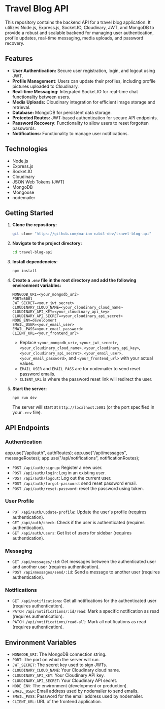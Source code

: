 # Travel Blog API

This repository contains the backend API for a travel blog application. It utilizes Node.js, Express.js, Socket.IO, Cloudinary, JWT, and MongoDB to provide a robust and scalable backend for managing user authentication, profile updates, real-time messaging, media uploads, and password recovery.

## Features

- **User Authentication:** Secure user registration, login, and logout using JWT.
- **Profile Management:** Users can update their profiles, including profile pictures uploaded to Cloudinary.
- **Real-time Messaging:** Integrated Socket.IO for real-time chat functionality between users.
- **Media Uploads:** Cloudinary integration for efficient image storage and retrieval.
- **Database:** MongoDB for persistent data storage.
- **Protected Routes:** JWT-based authentication for secure API endpoints.
- **Password Recovery:** Functionality to allow users to reset forgotten passwords.
- **Notifications:** Functionality to manage user notifications.

## Technologies

- Node.js
- Express.js
- Socket.IO
- Cloudinary
- JSON Web Tokens (JWT)
- MongoDB
- Mongoose
- nodemailer

## Getting Started

1.  **Clone the repository:**

    ```bash
    git clone "https://github.com/mariam-nabil-dev/travel-blog-api"
    ```

2.  **Navigate to the project directory:**

    ```bash
    cd travel-blog-api
    ```

3.  **Install dependencies:**

    ```bash
    npm install
    ```

4.  **Create a `.env` file in the root directory and add the following environment variables:**

    ```plaintext
    MONGODB_URI=<your_mongodb_uri>
    PORT=5001
    JWT_SECRET=<your_jwt_secret>
    CLOUDINARY_CLOUD_NAME=<your_cloudinary_cloud_name>
    CLOUDINARY_API_KEY=<your_cloudinary_api_key>
    CLOUDINARY_API_SECRET=<your_cloudinary_api_secret>
    NODE_ENV=development
    EMAIL_USER=<your_email_user>
    EMAIL_PASS=<your_email_password>
    CLIENT_URL=<your_frontend_url>
    ```

    - Replace `<your_mongodb_uri>`, `<your_jwt_secret>`, `<your_cloudinary_cloud_name>`, `<your_cloudinary_api_key>`, `<your_cloudinary_api_secret>`, `<your_email_user>`, `<your_email_password>`, and `<your_frontend_url>` with your actual values.
    - `EMAIL_USER` and `EMAIL_PASS` are for nodemailer to send reset password emails.
    - `CLIENT_URL` is where the password reset link will redirect the user.

5.  **Start the server:**

    ```bash
    npm run dev
    ```

    The server will start at `http://localhost:5001` (or the port specified in your `.env` file).

## API Endpoints

### Authentication

app.use("/api/auth", authRoutes);
app.use("/api/messages", messageRoutes);
app.use("/api/notifications", notificationRoutes);

- `POST /api/auth/signup`: Register a new user.
- `POST /api/auth/login`: Log in an existing user.
- `POST /api/auth/logout`: Log out the current user.
- `POST /api/auth/forgot-password`: send reset password email.
- `POST /api/auth/reset-password`: reset the password using token.

### User Profile

- `PUT /api/auth/update-profile`: Update the user's profile (requires authentication).
- `GET /api/auth/check`: Check if the user is authenticated (requires authentication).
- `GET /api/auth/users`: Get list of users for sidebar (requires authentication).

### Messaging

- `GET /api/messages/:id`: Get messages between the authenticated user and another user (requires authentication).
- `POST /api/messages/send/:id`: Send a message to another user (requires authentication).

### Notifications

- `GET /api/notifications`: Get all notifications for the authenticated user (requires authentication).
- `PATCH /api/notifications/:id/read`: Mark a specific notification as read (requires authentication).
- `PATCH /api/notifications/read-all`: Mark all notifications as read (requires authentication).

## Environment Variables

- `MONGODB_URI`: The MongoDB connection string.
- `PORT`: The port on which the server will run.
- `JWT_SECRET`: The secret key used to sign JWTs.
- `CLOUDINARY_CLOUD_NAME`: Your Cloudinary cloud name.
- `CLOUDINARY_API_KEY`: Your Cloudinary API key.
- `CLOUDINARY_API_SECRET`: Your Cloudinary API secret.
- `NODE_ENV`: The environment (development or production).
- `EMAIL_USER`: Email address used by nodemailer to send emails.
- `EMAIL_PASS`: Password for the email address used by nodemailer.
- `CLIENT_URL`: URL of the frontend application.
